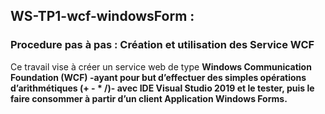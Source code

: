 <h2>WS-TP1-wcf-windowsForm :</h2>
<h3>Procedure pas à pas  : Création et utilisation des Service WCF</h3>

Ce travail vise à créer un service web de type <b>Windows Communication Foundation (WCF)<b>
-ayant pour but d’effectuer des simples opérations d’arithmétiques (+ - * /)- 
avec <b>IDE Visual Studio 2019 et le tester<b>, 
puis le faire consommer à partir d’un client <b>Application Windows Forms<b>. 
